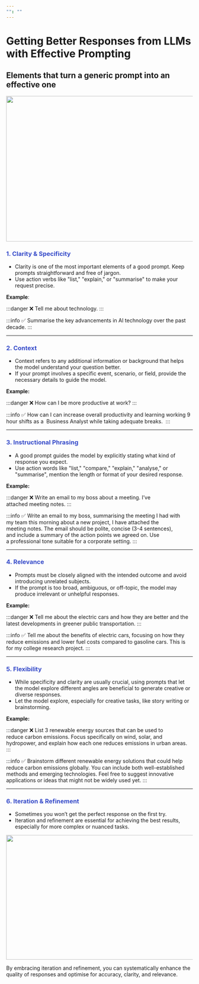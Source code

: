 ```yaml
---
"": ""
---
```


# Getting Better Responses from LLMs with Effective Prompting 

## Elements that turn a generic prompt into an effective one 

<img height="392" width="602" src="https://lh7-rt.googleusercontent.com/docsz/AD_4nXd0RMCJqXVlcQlgCI9i2Glv4_-OssGpiDpGRAEVzDzayvT23I2yIHNUQ8zOvh9myh-Oudiq3DLDwB_dWzumHJno1mkFgnO5i2NZ6zVCQZnzDlvrhuvu0h9Dk7lKbS867dMKIx5EWg?key=knaq4zjgrnXCUPImADjMOLLn" />

### <span style="color:#364BC9">1. Clarity & Specificity</span>

* Clarity is one of the most important elements of a good prompt. Keep prompts straightforward and free of jargon.   
* Use action verbs like "list," "explain," or "summarise" to make your request precise.

**Example**:

:::danger
❌  Tell me about technology.
:::

:::info
✅  Summarise the key advancements in AI technology over the past decade.
:::

***

### <span style="color:#364BC9">2. Context</span>

* Context refers to any additional information or background that helps the model understand your question better. 
* If your prompt involves a specific event, scenario, or field, provide the necessary details to guide the model.

**Example:**

:::danger
❌  How can I be more productive at work?
:::

:::info
✅  How can I can increase overall productivity and learning working 9 hour shifts as a  Business Analyst while taking adequate breaks. 
:::

***

### <span style="color:#364BC9">3. Instructional Phrasing</span>

* A good prompt guides the model by explicitly stating what kind of response you expect.
* Use action words like "list," "compare," "explain," "analyse," or "summarise", mention the length or format of your desired response.

**Example:**

:::danger
❌ Write an email to my boss about a meeting. I’ve attached meeting notes.
:::

:::info
✅ Write an email to my boss, summarising the meeting I had with my team this morning about a new project, I have attached the meeting notes. The email should be polite, concise (3-4 sentences), and include a summary of the action points we agreed on. Use a professional tone suitable for a corporate setting.&#x20;
:::

***

### <span style="color:#364BC9">4. Relevance</span>

* Prompts must be closely aligned with the intended outcome and avoid introducing unrelated subjects. 
* If the prompt is too broad, ambiguous, or off-topic, the model may produce irrelevant or unhelpful responses.

**Example:** 

:::danger
❌  Tell me about the electric cars and how they are better and the latest developments in greener public transportation.
:::

:::info
✅  Tell me about the benefits of electric cars, focusing on how they reduce emissions and lower fuel costs compared to gasoline cars. This is for my college research project.
:::

***

### <span style="color:#364BC9">5. Flexibility</span>

* While specificity and clarity are usually crucial, using prompts that let the model explore different angles are beneficial to generate creative or diverse responses. 
* Let the model explore, especially for creative tasks, like story writing or brainstorming.

**Example:** 

:::danger
❌ List 3 renewable energy sources that can be used to reduce carbon emissions. Focus specifically on wind, solar, and hydropower, and explain how each one reduces emissions in urban areas.
:::

:::info
✅ Brainstorm different renewable energy solutions that could help reduce carbon emissions globally. You can include both well-established methods and emerging technologies. Feel free to suggest innovative applications or ideas that might not be widely used yet.
:::

***

### <span style="color:#364BC9">6. Iteration & Refinement</span>

* Sometimes you won’t get the perfect response on the first try. 
* Iteration and refinement are essential for achieving the best results, especially for more complex or nuanced tasks.&#x20;

<img height="336" width="602" src="https://lh7-rt.googleusercontent.com/docsz/AD_4nXfkbao94yT54Vqt-NQoTm0s2fdmMkGX118Dz5LG5qDB8siq8E0rfNHki2b9hwID9Wv23FQjgQFbVZFzuVK7RpgP2DHBDcQJa0r6VcrW3BtNikiV6-uOgzGGU_U-QdWRI210XdEbsw?key=knaq4zjgrnXCUPImADjMOLLn" />

By embracing iteration and refinement, you can systematically enhance the quality of responses and optimise for accuracy, clarity, and relevance.
